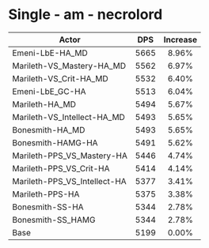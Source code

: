 # Single - am - necrolord
| Actor | DPS | Increase |
|---|:---:|:---:|
|Emeni-LbE-HA_MD|5665|8.96%|
|Marileth-VS_Mastery-HA_MD|5562|6.97%|
|Marileth-VS_Crit-HA_MD|5532|6.40%|
|Emeni-LbE_GC-HA|5513|6.04%|
|Marileth-HA_MD|5494|5.67%|
|Marileth-VS_Intellect-HA_MD|5493|5.65%|
|Bonesmith-HA_MD|5493|5.65%|
|Bonesmith-HAMG-HA|5491|5.62%|
|Marileth-PPS_VS_Mastery-HA|5446|4.74%|
|Marileth-PPS_VS_Crit-HA|5414|4.14%|
|Marileth-PPS_VS_Intellect-HA|5377|3.41%|
|Marileth-PPS-HA|5375|3.38%|
|Bonesmith-SS-HA|5344|2.78%|
|Bonesmith-SS_HAMG|5344|2.78%|
|Base|5199|0.00%|
